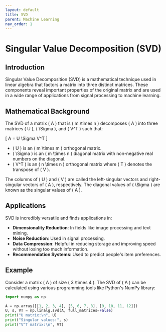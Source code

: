 ```yaml
---
layout: default
title: SVD
parent: Machine Learning
nav_order: 1
---
```


# Singular Value Decomposition (SVD)

## Introduction
Singular Value Decomposition (SVD) is a mathematical technique used in linear algebra that factors a matrix into three distinct matrices. These components reveal important properties of the original matrix and are used in a wide range of applications from signal processing to machine learning.

## Mathematical Background
The SVD of a matrix \( A \) that is \( m \times n \) decomposes \( A \) into three matrices \( U \), \( \Sigma \), and \( V^T \) such that:

\[ A = U \Sigma V^T \]

- \( U \) is an \( m \times m \) orthogonal matrix.
- \( \Sigma \) is an \( m \times n \) diagonal matrix with non-negative real numbers on the diagonal.
- \( V^T \) is an \( n \times n \) orthogonal matrix where \( T \) denotes the transpose of \( V \).

The columns of \( U \) and \( V \) are called the left-singular vectors and right-singular vectors of \( A \), respectively. The diagonal values of \( \Sigma \) are known as the singular values of \( A \).

## Applications
SVD is incredibly versatile and finds applications in:

- **Dimensionality Reduction**: In fields like image processing and text mining.
- **Noise Reduction**: Used in signal processing.
- **Data Compression**: Helpful in reducing storage and improving speed without losing too much information.
- **Recommendation Systems**: Used to predict people's item preferences.

## Example
Consider a matrix \( A \) of size \( 3 \times 4 \). The SVD of \( A \) can be calculated using various programming tools like Python's NumPy library:

```python
import numpy as np

A = np.array([[1, 2, 3, 4], [5, 6, 7, 8], [9, 10, 11, 12]])
U, s, VT = np.linalg.svd(A, full_matrices=False)
print("U matrix:\n", U)
print("Singular values:", s)
print("V^T matrix:\n", VT)

